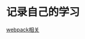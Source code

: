 # 记录自己的学习

[webpack相关](https://github.com/fangshiming-hub/Just-Study/blob/main/webpack/webpack.md)

